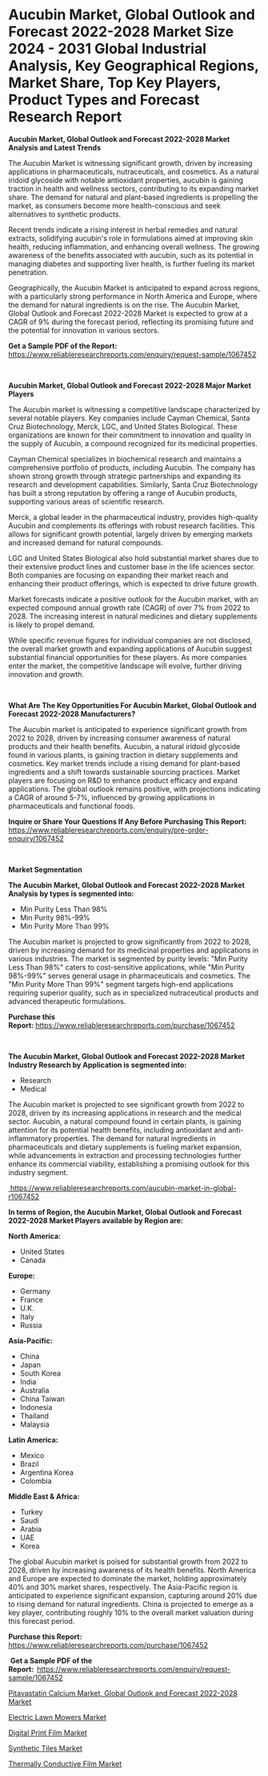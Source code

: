 <p><h1>Aucubin Market, Global Outlook and Forecast 2022-2028 Market Size 2024 - 2031 Global Industrial Analysis, Key Geographical Regions, Market Share, Top Key Players, Product Types and Forecast Research Report</h1></p><p><strong>Aucubin Market, Global Outlook and Forecast 2022-2028 Market Analysis and Latest Trends</strong></p>
<p><p>The Aucubin Market is witnessing significant growth, driven by increasing applications in pharmaceuticals, nutraceuticals, and cosmetics. As a natural iridoid glycoside with notable antioxidant properties, aucubin is gaining traction in health and wellness sectors, contributing to its expanding market share. The demand for natural and plant-based ingredients is propelling the market, as consumers become more health-conscious and seek alternatives to synthetic products. </p><p>Recent trends indicate a rising interest in herbal remedies and natural extracts, solidifying aucubin's role in formulations aimed at improving skin health, reducing inflammation, and enhancing overall wellness. The growing awareness of the benefits associated with aucubin, such as its potential in managing diabetes and supporting liver health, is further fueling its market penetration. </p><p>Geographically, the Aucubin Market is anticipated to expand across regions, with a particularly strong performance in North America and Europe, where the demand for natural ingredients is on the rise. The Aucubin Market, Global Outlook and Forecast 2022-2028 Market is expected to grow at a CAGR of 9% during the forecast period, reflecting its promising future and the potential for innovation in various sectors.</p></p>
<p><strong>Get a Sample PDF of the Report:&nbsp;</strong> <a href="https://www.reliableresearchreports.com/enquiry/request-sample/1067452">https://www.reliableresearchreports.com/enquiry/request-sample/1067452</a></p>
<p>&nbsp;</p>
<p><strong>Aucubin Market, Global Outlook and Forecast 2022-2028 Major Market Players</strong></p>
<p><p>The Aucubin market is witnessing a competitive landscape characterized by several notable players. Key companies include Cayman Chemical, Santa Cruz Biotechnology, Merck, LGC, and United States Biological. These organizations are known for their commitment to innovation and quality in the supply of Aucubin, a compound recognized for its medicinal properties.</p><p>Cayman Chemical specializes in biochemical research and maintains a comprehensive portfolio of products, including Aucubin. The company has shown strong growth through strategic partnerships and expanding its research and development capabilities. Similarly, Santa Cruz Biotechnology has built a strong reputation by offering a range of Aucubin products, supporting various areas of scientific research.</p><p>Merck, a global leader in the pharmaceutical industry, provides high-quality Aucubin and complements its offerings with robust research facilities. This allows for significant growth potential, largely driven by emerging markets and increased demand for natural compounds.</p><p>LGC and United States Biological also hold substantial market shares due to their extensive product lines and customer base in the life sciences sector. Both companies are focusing on expanding their market reach and enhancing their product offerings, which is expected to drive future growth.</p><p>Market forecasts indicate a positive outlook for the Aucubin market, with an expected compound annual growth rate (CAGR) of over 7% from 2022 to 2028. The increasing interest in natural medicines and dietary supplements is likely to propel demand.</p><p>While specific revenue figures for individual companies are not disclosed, the overall market growth and expanding applications of Aucubin suggest substantial financial opportunities for these players. As more companies enter the market, the competitive landscape will evolve, further driving innovation and growth.</p></p>
<p>&nbsp;</p>
<p><strong>What Are The Key Opportunities For Aucubin Market, Global Outlook and Forecast 2022-2028 Manufacturers?</strong></p>
<p><p>The Aucubin market is anticipated to experience significant growth from 2022 to 2028, driven by increasing consumer awareness of natural products and their health benefits. Aucubin, a natural iridoid glycoside found in various plants, is gaining traction in dietary supplements and cosmetics. Key market trends include a rising demand for plant-based ingredients and a shift towards sustainable sourcing practices. Market players are focusing on R&D to enhance product efficacy and expand applications. The global outlook remains positive, with projections indicating a CAGR of around 5-7%, influenced by growing applications in pharmaceuticals and functional foods.</p></p>
<p><strong>Inquire or Share Your Questions If Any Before Purchasing This Report:</strong> <a href="https://www.reliableresearchreports.com/enquiry/pre-order-enquiry/1067452">https://www.reliableresearchreports.com/enquiry/pre-order-enquiry/1067452</a></p>
<p>&nbsp;</p>
<p><strong>Market Segmentation</strong></p>
<p><strong>The Aucubin Market, Global Outlook and Forecast 2022-2028 Market Analysis by types is segmented into:</strong></p>
<p><ul><li>Min Purity Less Than 98%</li><li>Min Purity 98%-99%</li><li>Min Purity More Than 99%</li></ul></p>
<p><p>The Aucubin market is projected to grow significantly from 2022 to 2028, driven by increasing demand for its medicinal properties and applications in various industries. The market is segmented by purity levels: "Min Purity Less Than 98%" caters to cost-sensitive applications, while "Min Purity 98%-99%" serves general usage in pharmaceuticals and cosmetics. The "Min Purity More Than 99%" segment targets high-end applications requiring superior quality, such as in specialized nutraceutical products and advanced therapeutic formulations.</p></p>
<p><strong>Purchase this Report:&nbsp;</strong><a href="https://www.reliableresearchreports.com/purchase/1067452">https://www.reliableresearchreports.com/purchase/1067452</a></p>
<p>&nbsp;</p>
<p><strong>The Aucubin Market, Global Outlook and Forecast 2022-2028 Market Industry Research by Application is segmented into:</strong></p>
<p><ul><li>Research</li><li>Medical</li></ul></p>
<p><p>The Aucubin market is projected to see significant growth from 2022 to 2028, driven by its increasing applications in research and the medical sector. Aucubin, a natural compound found in certain plants, is gaining attention for its potential health benefits, including antioxidant and anti-inflammatory properties. The demand for natural ingredients in pharmaceuticals and dietary supplements is fueling market expansion, while advancements in extraction and processing technologies further enhance its commercial viability, establishing a promising outlook for this industry segment.</p></p>
<p><a href="https://www.reliableresearchreports.com/aucubin-market-in-global-r1067452">&nbsp;https://www.reliableresearchreports.com/aucubin-market-in-global-r1067452</a></p>
<p><strong>In terms of Region, the Aucubin Market, Global Outlook and Forecast 2022-2028 Market Players available by Region are:</strong></p>
<p>
    <p> <strong> North America: </strong>
        <ul>
            <li>United States</li>
            <li>Canada</li>
        </ul>
        </p> 
    <p> <strong> Europe: </strong>
        <ul>
            <li>Germany</li>
            <li>France</li>
            <li>U.K.</li>
            <li>Italy</li>
            <li>Russia</li>
        </ul>
        </p> 
    <p> <strong> Asia-Pacific: </strong>
        <ul>
            <li>China</li>
            <li>Japan</li>
            <li>South Korea</li>
            <li>India</li>
            <li>Australia</li>
            <li>China Taiwan</li>
            <li>Indonesia</li>
            <li>Thailand</li>
            <li>Malaysia</li>
        </ul>
        </p> 
    <p> <strong> Latin America: </strong>
        <ul>
            <li>Mexico</li>
            <li>Brazil</li>
            <li>Argentina Korea</li>
            <li>Colombia</li>
        </ul>
        </p> 
    <p> <strong> Middle East & Africa: </strong>
        <ul>
            <li>Turkey</li>
            <li>Saudi</li>
            <li>Arabia</li>
            <li>UAE</li>
            <li>Korea</li>
        </ul>
    </p>
    </p>
<p><p>The global Aucubin market is poised for substantial growth from 2022 to 2028, driven by increasing awareness of its health benefits. North America and Europe are expected to dominate the market, holding approximately 40% and 30% market shares, respectively. The Asia-Pacific region is anticipated to experience significant expansion, capturing around 20% due to rising demand for natural ingredients. China is projected to emerge as a key player, contributing roughly 10% to the overall market valuation during this forecast period.</p></p>
<p><strong>Purchase this Report: </strong><a href="https://www.reliableresearchreports.com/purchase/1067452">https://www.reliableresearchreports.com/purchase/1067452</a></p>
<p>&nbsp;<strong>Get a Sample PDF of the Report:&nbsp;&nbsp;</strong><a href="https://www.reliableresearchreports.com/enquiry/request-sample/1067452">https://www.reliableresearchreports.com/enquiry/request-sample/1067452</a></p>
<p><strong></strong></p>
<p><p><a href="https://github.com/NarcisoFerry/Market-Research-Report-List-1/blob/main/pitavastatin-calcium-market-global-outlook-and-forecast-2022-2028-market.md">Pitavastatin Calcium Market, Global Outlook and Forecast 2022-2028 Market</a></p><p><a href="https://www.linkedin.com/pulse/strategic-roadmap-success-global-electric-lawn-mowers-market-dvwee?trackingId=6aevmmVZT1%2BIuIOOOZPASw%3D%3D">Electric Lawn Mowers Market</a></p><p><a href="https://www.linkedin.com/pulse/global-digital-print-film-market-status-2024-2031-forecast-k8r3f?trackingId=g1DaLtr1TZyRPNlVTtd5Nw%3D%3D">Digital Print Film Market</a></p><p><a href="https://issuu.com/reportprime-2/docs/synthetic-tiles-market-size-2030.pp_be290010633c53">Synthetic Tiles Market</a></p><p><a href="https://issuu.com/reportprime-2/docs/thermally-conductive-film-market-si_ab2f5451d5f87e">Thermally Conductive Film Market</a></p></p>